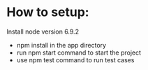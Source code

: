 # How to setup:
Install node version 6.9.2
* npm install in the app directory
* run npm start command to start the project
* use npm test command to run test cases 
